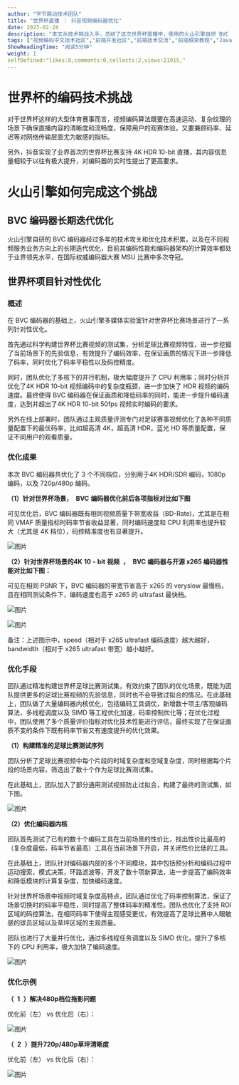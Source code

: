 ```yaml
---
author: "字节跳动技术团队"
title: "世界杯直播 ｜ 抖音视频编码器优化"
date: 2023-02-28
description: "本文从技术挑战入手，总结了这次世界杯直播中，使用的火山引擎自研 BVC 实时编码器的优化方法和成果。"
tags: ["视频编码中文技术社区","前端开发社区","前端技术交流","前端框架教程","JavaScript 学习资源","CSS 技巧与最佳实践","HTML5 最新动态","前端工程师职业发展","开源前端项目","前端技术趋势"]
ShowReadingTime: "阅读5分钟"
weight: 1
selfDefined:"likes:8,comments:0,collects:2,views:21915,"
---
```

世界杯的编码技术挑战
==========

对于世界杯这样的大型体育赛事而言，视频编码算法既要在高速运动、复杂纹理的场景下确保直播内容的清晰度和流畅度，保障用户的观赛体验，又要兼顾码率、延迟等对网络传输层面尤为敏感的指标。

另外，抖音实现了业界首次的世界杯比赛支持 4K HDR 10-bit 直播，其内容信息量相较于以往有极大提升，对编码器的实时性提出了更高要求。

火山引擎如何完成这个挑战
============

BVC 编码器长期迭代优化
-------------

火山引擎自研的 BVC 编码器经过多年的技术攻关和优化技术积累，以及在不同视频服务业务方向上的长期迭代优化，目前其编码性能和编码器架构的计算效率都处于业界领先水平，在国际权威编码器大赛 MSU 比赛中多次夺冠。

世界杯项目针对性优化
----------

### 概述

在 BVC 编码器的基础上，火山引擎多媒体实验室针对世界杯比赛场景进行了一系列针对性优化。

首先通过科学构建世界杯比赛视频的测试集，分析足球比赛视频特性，进一步挖掘了当前场景下的先验信息，有效提升了编码效率，在保证画质的情况下进一步降低了码率，同时优化了码率平稳性以及码控精度。

同时，团队优化了多核下的并行机制，极大幅度提升了 CPU 利用率；同时分析并优化了4K HDR 10-bit 视频编码中的复杂度瓶颈，进一步加快了 HDR 视频的编码速度。最终使得 BVC 编码器在保证画质和降低码率的同时，能进一步提升编码速度，达到并超出了4K HDR 10-bit 50fps 视频实时编码的要求。

另外在线上部署时，团队通过主观质量评测专门对足球赛事视频优化了各种不同质量配置下的最优码率，比如超高清 4K，超高清 HDR，蓝光 HD 等质量配置，保证不同用户的观看质量。

### 优化成果

本次 BVC 编码器共优化了 3 个不同档位，分别用于4K HDR/SDR 编码，1080p编码，以及 720p/480p 编码。

**（1）针对世界杯场景，**  **BVC** **编码器优化前后各项指标对比如下图**

可见优化后，BVC 编码器既有相同视频质量下带宽收益（BD-Rate)，尤其是在相同 VMAF 质量指标时码率节省收益显著，同时编码速度和 CPU 利用率也提升较大（尤其是 4K 档位），码控精准度也有显著提升。

![图片](/images/jueJin/cc1b542e0705471.png)

**（2）针对世界杯场景的4K** **10** **\-** **bit** **视频**  **，**  **BVC** **编码器与开源 x265 编码器性能对比如下图：**

可见在相同 PSNR 下，BVC 编码器的带宽节省高于 x265 的 veryslow 最慢档，且在相同测试条件下，编码速度也高于 x265 的 ultrafast 最快档。

![图片](/images/jueJin/883afa9acf0c4e1.png)

![图片](/images/jueJin/12a93849616b404.png)

备注：上述图示中，speed（相对于 x265 ultrafast 编码速度）越大越好，bandwidth（相对于 x265 ultrafast 带宽）越小越好。

### 优化手段

团队通过精准构建世界杯足球比赛测试集，有效约束了团队的优化场景，既能为团队提供更多的足球比赛视频的先验信息，同时也不会导致过拟合的情况。在此基础上，团队做了大量编码器内核优化，包括编码工具调优，新增数十项主/客观编码算法，多线程调度以及 SIMD 等工程优化加速，码率控制优化等；在优化过程中，团队使用了多个质量评价指标对优化技术性能进行评估，最终实现了在保证画质不变的条件下既有码率节省又有速度提升的优化效果。

**（1）构建精准的足球比赛测试序列**

团队分析了足球比赛视频中每个片段的时域复杂度和空域复杂度，同时根据每个片段的场景内容，筛选出了数十个作为足球比赛测试集。

在此基础上，团队加入了部分通用测试视频防止过拟合，构建了最终的测试集，如下图。

![图片](/images/jueJin/a9db0ea0596841b.png)

**（2）优化编码器内核**

团队首先测试了已有的数十个编码工具在当前场景的性价比，找出性价比最高的（复杂度最低，码率节省最高）工具在当前场景下开启，并关闭性价比低的工具。

在此基础上，团队针对编码器内部的多个不同模块，其中包括预分析和编码过程中运动搜索，模式决策，环路滤波等，开发了数十项新算法，进一步提高了编码效率和降低模块的计算复杂度，加快编码速度。

针对世界杯场景中视频时域复杂度高特点，团队通过优化了码率控制算法，保证了场景切换时的码率平稳性，同时提高了整体码率的精准性。团队也优化了支持 ROI 区域的码控算法，在相同码率下使得主观感受更优，有效提高了足球比赛中人眼敏感的球员区域以及草坪区域的主观质量。

团队也进行了大量并行优化，通过多线程任务调度以及 SIMD 优化，提升了多核下的 CPU 利用率，极大加快了编码速度。

![图片](/images/jueJin/070adbfdc7804b8.png)

### 优化示例

**（**  **1**  **）解决480p档位拖影问题**

优化前（左） vs 优化后（右）：

![图片](/images/jueJin/7630ac0b9d46412.png)

**（**  **2**  **）提升720p/480p草坪清晰度**

优化前（左） vs 优化后（右）：

![图片](/images/jueJin/04fdc5787b424bd.png)